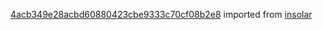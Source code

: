 [4acb349e28acbd60880423cbe9333c70cf08b2e8](https://github.com/insolar/insolar/commit/4acb349e28acbd60880423cbe9333c70cf08b2e8) imported from [insolar](https://github.com/insolar/insolar)
